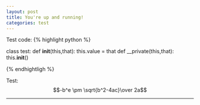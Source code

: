 ```yaml
---
layout: post
title: You're up and running!
categories: test
---
```


Test code:
{% highlight python %}

class test:
    def __init__(this,that):
        this.value = that
    def __private(this,that):
        this.__init__()
    
{% endhightligh %}


Test:
$$-b^e \pm \sqrt{b^2-4ac}\over 2a$$

---
